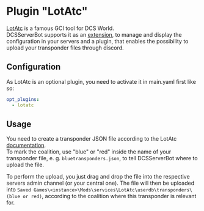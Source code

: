# Plugin "LotAtc"
[LotAtc](https://www.lotatc.com/) is a famous GCI tool for DCS World.<br>
DCSServerBot supports it as an [extension](../../extensions/README.md#lotatc), to manage and display the 
configuration in your servers and a plugin, that enables the possibility to upload your transponder files through
discord.

## Configuration
As LotAtc is an optional plugin, you need to activate it in main.yaml first like so:
```yaml
opt_plugins:
  - lotatc
```

## Usage
You need to create a transponder JSON file according to the LotAtc [documentation](https://www.lotatc.com/documentation/client/transponder.html#add-transponder-table-to-automatically-fill-names-from-code).<br>
To mark the coalition, use "blue" or "red" inside the name of your transponder file, e. g. `bluetransponders.json`, to 
tell DCSServerBot where to upload the file. 

To perform the upload, you just drag and drop the file into the respective servers admin channel (or your central one). 
The file will then be uploaded into `Saved Games\<instance>\Mods\services\LotAtc\userdb\transponders\(blue or red)`,
according to the coalition where this transponder is relevant for.

